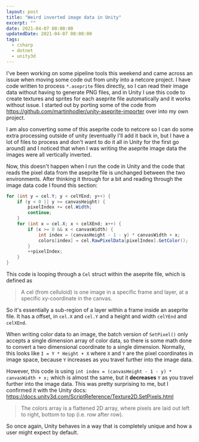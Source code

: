 ```yaml
---
layout: post
title: "Weird inverted image data in Unity"
excerpt: ""
date: 2021-04-07 00:00:00
updatedDate: 2021-04-07 00:00:00
tags:
  - csharp
  - dotnet
  - unity3d
---
```

I've been working on some pipeline tools this weekend and came across an issue when moving some code out from unity into a netcore project. I have code written to process `*.aseprite` files directly, so I can read their image data without having to generate PNG files, and in Unity I use this code to create textures and sprites for each aseprite file automatically and it works without issue. I started out by porting some of the code from https://github.com/martinhodler/unity-aseprite-importer over into my own project.

I am also converting some of this aseprite code to netcore so I can do some extra processing outside of unity (eventually I'll add it back in, but I have a lot of files to process and don't want to do it all in Unity for the first go around) and I noticed that when I was writing the aseprite image data the images were all vertically inverted.

Now, this doesn't happen when I run the code in Unity and the code that reads the pixel data from the aseprite file is unchanged between the two environments. After thinking it through for a bit and reading through the image data code I found this section:

```csharp
for (int y = cel.Y; y < celYEnd; y++) {
	if (y < 0 || y >= canvasHeight) {
		pixelIndex += cel.Width;
		continue;
	}
	for (int x = cel.X; x < celXEnd; x++) {
		if (x >= 0 && x < canvasWidth) {
			int index = (canvasHeight - 1 - y) * canvasWidth + x;
			colors[index] = cel.RawPixelData[pixelIndex].GetColor();
		}
		++pixelIndex;
	}
}
```

This code is looping through a `Cel` struct within the aseprite file, which is defined as

> A cel (from celluloid) is one image in a specific frame and layer, at a specific xy-coordinate in the canvas.

So it's essentially a sub-region of a layer within a frame inside an aseprite file. It has a offset, in `cel.X` and `cel.Y` and a height and width `celYEnd` and `celXEnd`.

When writing color data to an image, the batch version of `SetPixel()` only accepts a single dimension array of color data, so there is some math done to convert a two dimensional coordinate to a single dimension. Normally, this looks like `I = Y * Height + X` where `X` and `Y` are the pixel coordinates in image space, because `Y` increases as you travel further into the image data.

However, this code is using `int index = (canvasHeight - 1 - y) * canvasWidth + x;` which is almost the same, but it **decreases** `Y` as you travel further into the image data. This was pretty surprising to me, but I confirmed it with the Unity docs: https://docs.unity3d.com/ScriptReference/Texture2D.SetPixels.html

> The colors array is a flattened 2D array, where pixels are laid out left to right, bottom to top (i.e. row after row).

So once again, Unity behaves in a way that is completely unique and how a user might expect by default.
